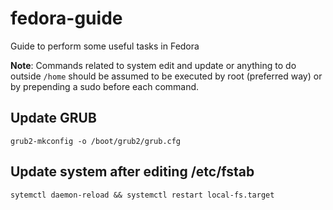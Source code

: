 # fedora-guide
Guide to perform some useful tasks in Fedora

<b> Note</b>: Commands related to system edit and update or anything to do outside `/home` should be assumed to be executed by root (preferred way) or by prepending a sudo before each command.

## Update GRUB
```
grub2-mkconfig -o /boot/grub2/grub.cfg
```	  

## Update system after editing /etc/fstab
```
sytemctl daemon-reload && systemctl restart local-fs.target
```